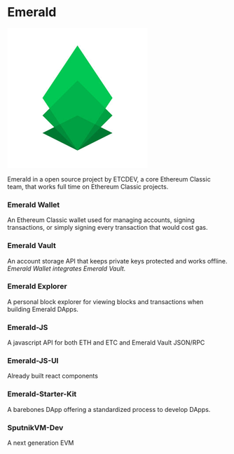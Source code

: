 # Emerald

![Emerald](../.gitbook/assets/emerald_sdk_green.jpg)

Emerald in a open source project by ETCDEV, a core Ethereum Classic team, that works full time on Ethereum Classic projects.

### Emerald Wallet

An Ethereum Classic wallet used for managing accounts, signing transactions, or simply signing every transaction that would cost gas.

### Emerald Vault

An account storage API that keeps private keys protected and works offline. _Emerald Wallet integrates Emerald Vault._

### Emerald Explorer

A personal block explorer for viewing blocks and transactions when building Emerald DApps.

### Emerald-JS

A javascript API for both ETH and ETC and Emerald Vault JSON/RPC

### Emerald-JS-UI

Already built react components 

### Emerald-Starter-Kit

A barebones DApp offering a standardized process to develop DApps.

### SputnikVM-Dev

A next generation EVM

